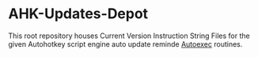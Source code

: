 # AHK-Updates-Depot


This root repository houses Current Version Instruction String Files for the given Autohotkey script engine auto update reminde [Autoexec](https://www.autohotkey.com/docs/Scripts.htm#auto) routines.
